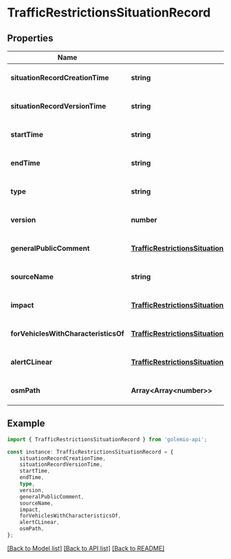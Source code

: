 # TrafficRestrictionsSituationRecord


## Properties

Name | Type | Description | Notes
------------ | ------------- | ------------- | -------------
**situationRecordCreationTime** | **string** |  | [optional] [default to undefined]
**situationRecordVersionTime** | **string** |  | [optional] [default to undefined]
**startTime** | **string** |  | [optional] [default to undefined]
**endTime** | **string** |  | [optional] [default to undefined]
**type** | **string** |  | [optional] [default to undefined]
**version** | **number** |  | [optional] [default to undefined]
**generalPublicComment** | [**TrafficRestrictionsSituationRecordGeneralPublicComment**](TrafficRestrictionsSituationRecordGeneralPublicComment.md) |  | [optional] [default to undefined]
**sourceName** | **string** |  | [optional] [default to undefined]
**impact** | [**TrafficRestrictionsSituationRecordImpact**](TrafficRestrictionsSituationRecordImpact.md) |  | [optional] [default to undefined]
**forVehiclesWithCharacteristicsOf** | [**TrafficRestrictionsSituationRecordForVehiclesWithCharacteristicsOf**](TrafficRestrictionsSituationRecordForVehiclesWithCharacteristicsOf.md) |  | [optional] [default to undefined]
**alertCLinear** | [**TrafficRestrictionsSituationRecordAlertCLinear**](TrafficRestrictionsSituationRecordAlertCLinear.md) |  | [optional] [default to undefined]
**osmPath** | **Array&lt;Array&lt;number&gt;&gt;** |  | [optional] [default to undefined]

## Example

```typescript
import { TrafficRestrictionsSituationRecord } from 'golemio-api';

const instance: TrafficRestrictionsSituationRecord = {
    situationRecordCreationTime,
    situationRecordVersionTime,
    startTime,
    endTime,
    type,
    version,
    generalPublicComment,
    sourceName,
    impact,
    forVehiclesWithCharacteristicsOf,
    alertCLinear,
    osmPath,
};
```

[[Back to Model list]](../README.md#documentation-for-models) [[Back to API list]](../README.md#documentation-for-api-endpoints) [[Back to README]](../README.md)
